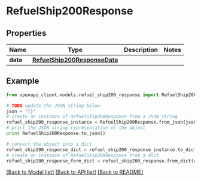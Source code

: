 # RefuelShip200Response



## Properties

Name | Type | Description | Notes
------------ | ------------- | ------------- | -------------
**data** | [**RefuelShip200ResponseData**](RefuelShip200ResponseData.md) |  | 

## Example

```python
from openapi_client.models.refuel_ship200_response import RefuelShip200Response

# TODO update the JSON string below
json = "{}"
# create an instance of RefuelShip200Response from a JSON string
refuel_ship200_response_instance = RefuelShip200Response.from_json(json)
# print the JSON string representation of the object
print RefuelShip200Response.to_json()

# convert the object into a dict
refuel_ship200_response_dict = refuel_ship200_response_instance.to_dict()
# create an instance of RefuelShip200Response from a dict
refuel_ship200_response_form_dict = refuel_ship200_response.from_dict(refuel_ship200_response_dict)
```
[[Back to Model list]](../README.md#documentation-for-models) [[Back to API list]](../README.md#documentation-for-api-endpoints) [[Back to README]](../README.md)



